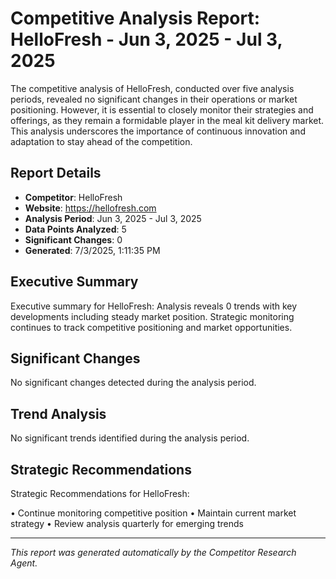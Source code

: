# Competitive Analysis Report: HelloFresh - Jun 3, 2025 - Jul 3, 2025

The competitive analysis of HelloFresh, conducted over five analysis periods, revealed no significant changes in their operations or market positioning. However, it is essential to closely monitor their strategies and offerings, as they remain a formidable player in the meal kit delivery market. This analysis underscores the importance of continuous innovation and adaptation to stay ahead of the competition.

## Report Details

- **Competitor**: HelloFresh
- **Website**: https://hellofresh.com
- **Analysis Period**: Jun 3, 2025 - Jul 3, 2025
- **Data Points Analyzed**: 5
- **Significant Changes**: 0
- **Generated**: 7/3/2025, 1:11:35 PM

## Executive Summary

Executive summary for HelloFresh: Analysis reveals 0 trends with key developments including steady market position. Strategic monitoring continues to track competitive positioning and market opportunities.

## Significant Changes

No significant changes detected during the analysis period.

## Trend Analysis

No significant trends identified during the analysis period.

## Strategic Recommendations

Strategic Recommendations for HelloFresh:

• Continue monitoring competitive position
• Maintain current market strategy
• Review analysis quarterly for emerging trends

---

*This report was generated automatically by the Competitor Research Agent.*
